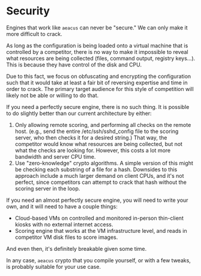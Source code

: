 # Security

Engines that work like `aeacus` can never be "secure." We can only make it more difficult to crack.

As long as the configuration is being loaded onto a virtual machine that is controlled by a competitor, there is no way to make it impossible to reveal what resources are being collected (files, command output, registry keys...). This is because they have control of the disk and CPU.

Due to this fact, we focus on obfuscating and encrypting the configuration such that it would take at least a fair bit of reversing expertise and time in order to crack. The primary target audience for this style of competition will likely not be able or willing to do that.

If you need a perfectly secure engine, there is no such thing. It is possible to do slightly better than our current architecture by either:

1. Only allowing remote scoring, and performing all checks on the remote host. (e.g., send the entire /etc/ssh/sshd_config file to the scoring server, who then checks it for a desired string.) That way, the competitor would know what resources are being collected, but not what the checks are looking for. However, this costs a lot more bandwidth and server CPU time.
2. Use "zero-knowledge" crypto algorithms. A simple version of this might be checking each substring of a file for a hash. Downsides to this approach include a much larger demand on client CPUs, and it's not perfect, since competitors can attempt to crack that hash without the scoring server in the loop.

If you need an almost perfectly secure engine, you will need to write your own, and it will need to have a couple things:

- Cloud-based VMs on controlled and monitored in-person thin-client kiosks with no external internet access.
- Scoring engine that works at the VM infrastructure level, and reads in competitor VM disk files to score images.

And even then, it's definitely breakable given some time.

In any case, `aeacus` crypto that you compile yourself, or with a few tweaks, is probably suitable for your use case.

